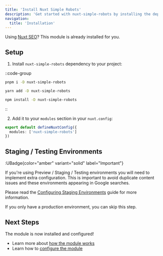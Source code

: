 ```yaml
---
title: 'Install Nuxt Simple Robots'
description: 'Get started with nuxt-simple-robots by installing the dependency to your project.'
navigation:
  title: 'Installation'
---
```


Using [Nuxt SEO](/nuxt-seo/getting-started/installation)? This module is already installed for you.

## Setup

1. Install `nuxt-simple-robots` dependency to your project:

::code-group

```sh [pnpm]
pnpm i -D nuxt-simple-robots
```

```bash [yarn]
yarn add -D nuxt-simple-robots
```

```bash [npm]
npm install -D nuxt-simple-robots
```

::

2. Add it to your `modules` section in your `nuxt.config`:

```ts [nuxt.config]
export default defineNuxtConfig({
  modules: ['nuxt-simple-robots']
})
```

## Staging / Testing Environments

:UBadge{color="amber" variant="solid" label="Important"}

If you're using Preview / Staging / Testing environments you will need to implement extra configuration.
This is important to avoid duplicate content issues and these environments appearing in Google searches.

Please read the [Configuring Staging Environments](/robots/guides/staging-environments) guide for more information.

If you only have a production environment, you can skip this step.

## Next Steps

The module is now installed and configured!

- Learn more about [how the module works](/robots/getting-started/how-it-works)
- Learn how to [configure the module](/robots/getting-started/robots-txt-config)
